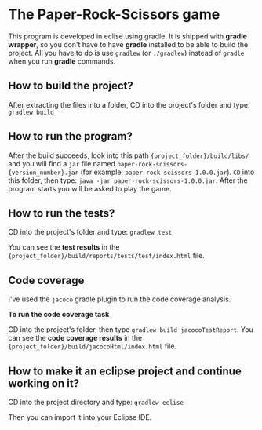 # The Paper-Rock-Scissors game

This program is developed in eclise using gradle. It is shipped with **gradle wrapper**, so you don't have to have **gradle** installed to be able to build the project. All you have to do is use `gradlew` (or `./gradlew`) instead of `gradle` when you run **gradle** commands.

## How to build the project?

After extracting the files into a folder, CD into the project's folder and type:
`gradlew build`

## How to run the program?

After the build succeeds, look into this path `{project_folder}/build/libs/` and you will find a `jar` file named `paper-rock-scissors-{version_number}.jar` (for example: `paper-rock-scissors-1.0.0.jar`).
`CD` into this folder, then type: `java -jar paper-rock-scissors-1.0.0.jar`. 
After the program starts you will be asked to play the game.

## How to run the tests?

CD into the project's folder and type:
`gradlew test`

You can see the **test results** in the `{project_folder}/build/reports/tests/test/index.html` file.

## Code coverage

I've used the `jacoco` gradle plugin to run the code coverage analysis. 

**To run the code coverage task**

CD into the project's folder, then type `gradlew build jacocoTestReport`. 
You can see the **code coverage results** in the `{project_folder}/build/jacocoHtml/index.html` file.

## How to make it an eclipse project and continue working on it?

CD into the project directory and type:
`gradlew eclise`

Then you can import it into your Eclipse IDE.